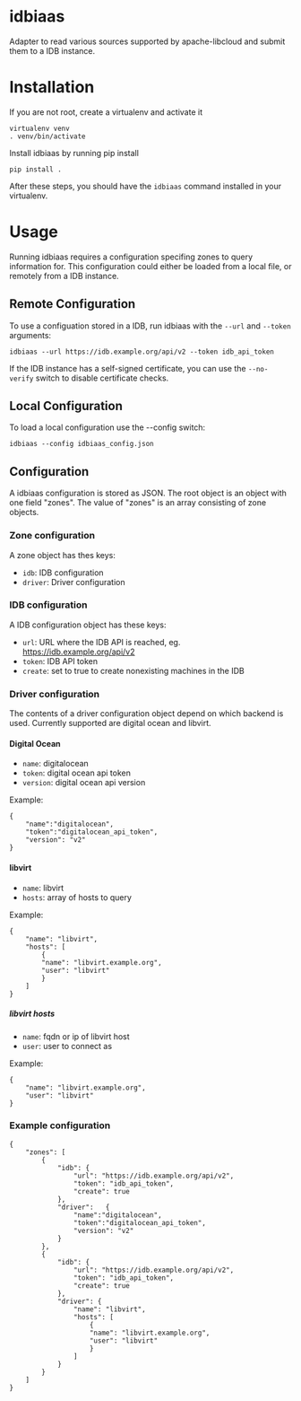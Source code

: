 # idbiaas
Adapter to read various sources supported by apache-libcloud and submit them to a IDB instance.

# Installation

If you are not root, create a virtualenv and activate it

	virtualenv venv
	. venv/bin/activate

Install idbiaas by running pip install

	pip install .

After these steps, you should have the `idbiaas` command installed in your virtualenv.

# Usage

Running idbiaas requires a configuration specifing zones to query information for. This configuration
could either be loaded from a local file, or remotely from a IDB instance.

## Remote Configuration 

To use a configuation stored in a IDB, run idbiaas with the `--url` and `--token` arguments:

	idbiaas --url https://idb.example.org/api/v2 --token idb_api_token

If the IDB instance has a self-signed certificate, you can use the `--no-verify` switch to disable
certificate checks.

## Local Configuration

To load a local configuration use the --config switch:

	idbiaas --config idbiaas_config.json

## Configuration

A idbiaas configuration is stored as JSON. The root object is an object with one field "zones".
The value of "zones" is an array consisting of zone objects.

### Zone configuration

A zone object has thes keys:

- `idb`: IDB configuration
- `driver`: Driver configuration

### IDB configuration

A IDB configuration object has these keys:

- `url`: URL where the IDB API is reached, eg. https://idb.example.org/api/v2
- `token`: IDB API token
- `create`: set to true to create nonexisting machines in the IDB

### Driver configuration

The contents of a driver configuration object depend on which backend is used.
Currently supported are digital ocean and libvirt.

#### Digital Ocean

- `name`: digitalocean
- `token`: digital ocean api token
- `version`: digital ocean api version

Example:

	{
		"name":"digitalocean",
		"token":"digitalocean_api_token",
		"version": "v2"
	}

#### libvirt

- `name`: libvirt
- `hosts`: array of hosts to query

Example:

	{
		"name": "libvirt",
		"hosts": [
			{
			"name": "libvirt.example.org",
			"user": "libvirt"
			}
		]
	}

##### libvirt hosts

- `name`: fqdn or ip of libvirt host
- `user`: user to connect as

Example:

	{
		"name": "libvirt.example.org",
		"user": "libvirt"
	}

### Example configuration

	{
		"zones": [
			{
				"idb": {
					"url": "https://idb.example.org/api/v2",
					"token": "idb_api_token",
					"create": true
				},
				"driver": 	{
					"name":"digitalocean",
					"token":"digitalocean_api_token",
					"version": "v2"
				}
			},
			{
				"idb": {
					"url": "https://idb.example.org/api/v2",
					"token": "idb_api_token",
					"create": true
				},
				"driver": {
					"name": "libvirt",
					"hosts": [
						{
						"name": "libvirt.example.org",
						"user": "libvirt"
						}
					]
				}
			}
		]
	}
